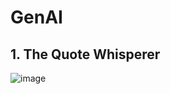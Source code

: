 # GenAI

## 1. The Quote Whisperer

![image](https://github.com/user-attachments/assets/68b94894-81f6-44ac-8333-5d461df9baf5)

